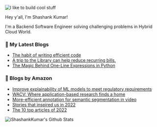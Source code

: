 ![I like to build cool stuff](https://res.cloudinary.com/dt8g3rhcy/image/upload/v1595929574/i_like_to_build_cool_shit._1_nzbwjh.png)

Hey y'all, I'm Shashank Kumar! 

I'm a Backend Software Engineer solving challenging problems in Hybrid Cloud World.

### 📕 My Latest Blogs
<!-- BLOG-POST-LIST:START -->
- [The habit of writing efficient code](https://medium.com/@ishashankkumar/the-habit-of-writing-efficient-code-153b05f04269?source=rss-d24dda280d5f------2)
- [A trip to the Library can help reduce recurring bills.](https://medium.com/swlh/a-trip-to-the-library-can-help-reduce-recurring-bills-23bca495cdf5?source=rss-d24dda280d5f------2)
- [The Magic Behind One-Line Expressions in Python](https://medium.com/swlh/the-magic-behind-one-line-expressions-in-python-816c10180c5c?source=rss-d24dda280d5f------2)
<!-- BLOG-POST-LIST:END -->

### 📕 Blogs by Amazon
<!-- AMAZON-BLOG-POST-LIST:START -->
- [Improve explainability of ML models to meet regulatory requirements](https://www.amazon.science/latest-news/remars-revisited-computer-vision-for-automated-quality-inspection)
- [WACV: Where application-based research finds a home](https://www.amazon.science/blog/wacv-where-application-based-research-finds-a-home)
- [More-efficient annotation for semantic segmentation in video](https://www.amazon.science/blog/more-efficient-annotation-for-semantic-segmentation-in-video)
- [Stories that inspired us in 2022](https://www.amazon.science/latest-news/stories-that-inspired-us-in-2022)
- [The 10 top articles of 2022](https://www.amazon.science/latest-news/the-10-top-articles-of-2022)
<!-- AMAZON-BLOG-POST-LIST:END -->



<img align="center" alt="iShashankKumar's Github Stats" src="https://github-readme-stats.vercel.app/api?username=ishashankkumar&show_icons=true&hide_border=true" />
